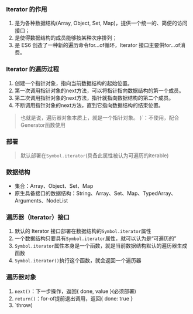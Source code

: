 ### Iterator 的作用
1. 是为各种数据结构(Array, Object, Set, Map)，提供一个统一的、简便的访问接口；
2. 是使得数据结构的成员能够按某种次序排列；
3. 是 ES6 创造了一种新的遍历命令for...of循环，Iterator 接口主要供for...of消费。
### Iterator 的遍历过程
1. 创建一个指针对象，指向当前数据结构的起始位置。
2. 第一次调用指针对象的next方法，可以将指针指向数据结构的第一个成员。
3. 第二次调用指针对象的next方法，指针就指向数据结构的第二个成员。
4. 不断调用指针对象的next方法，直到它指向数据结构的结束位置。
>也就是说，遍历器对象本质上，就是一个指针对象。
)`：不使用，配合Generator函数使用
### 部署
>默认部署在`Symbol.iterator`(具备此属性被认为可遍历的iterable)
### 数据结构
- 集合：Array、Object、Set、Map
- 原生具备接口的数据结构：String、Array、Set、Map、TypedArray、Arguments、NodeList
### 遍历器（Iterator）接口
1. 默认的 Iterator 接口部署在数据结构的`Symbol.iterator`属性
2. 一个数据结构只要具有`Symbol.iterator`属性，就可以认为是“可遍历的”
3. `Symbol.iterator`属性本身是一个函数，就是当前数据结构默认的遍历器生成函数
4. `Symbol.iterator()`执行这个函数，就会返回一个遍历器
### 遍历器对象
1. `next()`：下一步操作，返回{ done, value }(必须部署)
2. `return()`：for-of提前退出调用，返回{ done: true }
3. `throw(